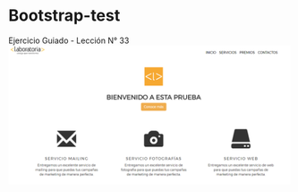 # Bootstrap-test
Ejercicio Guiado - Lección N° 33
<br>
<img src="https://raw.githubusercontent.com/MariaCutipaGonzales/Bootstrap-test/gh-pages/assets/img/lab.png">
